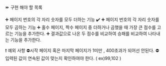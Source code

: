 ⏩ 구현 해야 할 목록

➕ 페이지 번호의 각 자리 숫자를 모두 더하는 기능 ✔️
➕ 페이지 번호의 각 자리 숫자를 모두 곱하는 기능 
➕ 홀수 페이지, 짝수 페이지 중 더하거나 곱했을 때 가장 큰 점수를 고르는 기능을 추가한다.
➕ 결과값으로 나온 두 점수를 비교하여 승패를 비교하여 나타내는 기능을 추가한다.

❗ 예외 사항
⛔시작 페이지 혹은 마지막 페이지가 1미만 , 400초과가 되어선 안된다.
⛔입력된 값이 연속된 값이 맞는지 확인하여야 한다. ( ex)99,102 )